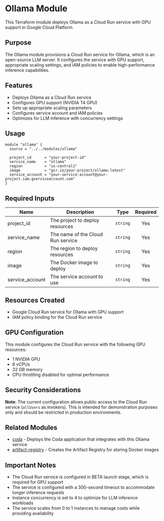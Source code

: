 # Ollama Module

This Terraform module deploys Ollama as a Cloud Run service with GPU support in Google Cloud Platform.

## Purpose

The Ollama module provisions a Cloud Run service for Ollama, which is an open-source LLM server. It configures the service with GPU support, appropriate scaling settings, and IAM policies to enable high-performance inference capabilities.

## Features

- Deploys Ollama as a Cloud Run service
- Configures GPU support (NVIDIA T4 GPU)
- Sets up appropriate scaling parameters
- Configures service account and IAM policies
- Optimizes for LLM inference with concurrency settings

## Usage

```hcl
module "ollama" {
  source = "../../modules/ollama"

  project_id      = "your-project-id"
  service_name    = "ollama"
  region          = "us-central1"
  image           = "gcr.io/your-project/ollama:latest"
  service_account = "your-service-account@your-project.iam.gserviceaccount.com"
}
```

## Required Inputs

| Name | Description | Type | Required |
|------|-------------|------|:--------:|
| project_id | The project to deploy resources | `string` | Yes |
| service_name | The name of the Cloud Run service | `string` | Yes |
| region | The region to deploy resources | `string` | Yes |
| image | The Docker image to deploy | `string` | Yes |
| service_account | The service account to use | `string` | Yes |

## Resources Created

- Google Cloud Run service for Ollama with GPU support
- IAM policy binding for the Cloud Run service

## GPU Configuration

This module configures the Cloud Run service with the following GPU resources:

- 1 NVIDIA GPU
- 8 vCPUs
- 32 GB memory
- CPU throttling disabled for optimal performance

## Security Considerations

**Note:** The current configuration allows public access to the Cloud Run service (`allUsers` as invokers). This is intended for demonstration purposes only and should be restricted in production environments.

## Related Modules

- [coda](../coda) - Deploys the Coda application that integrates with this Ollama service
- [artifact-registry](../artifact-registry) - Creates the Artifact Registry for storing Docker images

## Important Notes

- The Cloud Run service is configured in BETA launch stage, which is required for GPU support
- The service is configured with a 300-second timeout to accommodate longer inference requests
- Instance concurrency is set to 4 to optimize for LLM inference workloads
- The service scales from 0 to 1 instances to manage costs while providing availability
